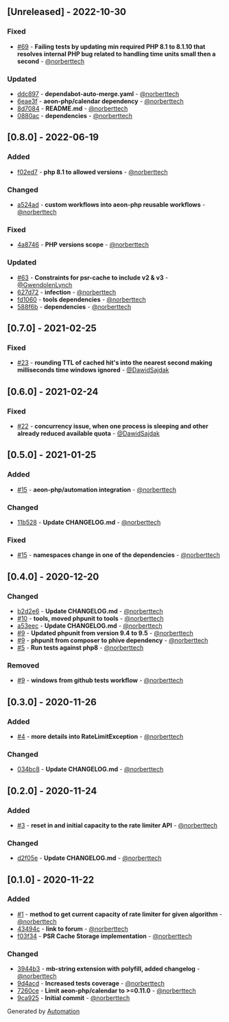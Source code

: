 ## [Unreleased] - 2022-10-30

### Fixed
- [#69](https://github.com/aeon-php/rate-limiter/pull/69) - **Failing tests by updating min required PHP 8.1 to 8.1.10 that resolves internal PHP bug related to handling time units small then a second** - [@norberttech](https://github.com/norberttech)

### Updated
- [ddc897](https://github.com/aeon-php/rate-limiter/commit/ddc8976febcee46756b228147cdcbe3191af555a) - **dependabot-auto-merge.yaml** - [@norberttech](https://github.com/norberttech)
- [6eae3f](https://github.com/aeon-php/rate-limiter/commit/6eae3f40b743a99f84041e3463d93e477208d47f) - **aeon-php/calendar dependency** - [@norberttech](https://github.com/norberttech)
- [8d7084](https://github.com/aeon-php/rate-limiter/commit/8d70848a07ac52cb8de977baac3a1dc414bea758) - **README.md** - [@norberttech](https://github.com/norberttech)
- [0880ac](https://github.com/aeon-php/rate-limiter/commit/0880ac0b254ff124ff918e5223decf93446c8528) - **dependencies** - [@norberttech](https://github.com/norberttech)

## [0.8.0] - 2022-06-19

### Added
- [f02ed7](https://github.com/aeon-php/rate-limiter/commit/f02ed71620ec410ee7459ea3352e8a09c6b1d312) - **php 8.1 to allowed versions** - [@norberttech](https://github.com/norberttech)

### Changed
- [a524ad](https://github.com/aeon-php/rate-limiter/commit/a524adb233b8ecfd2dc30de3c2cc9d07e3d3dd1c) - **custom workflows into aeon-php reusable workflows** - [@norberttech](https://github.com/norberttech)

### Fixed
- [4a8746](https://github.com/aeon-php/rate-limiter/commit/4a874675f2425e9d427b26884fd97eb8b031eacc) - **PHP versions scope** - [@norberttech](https://github.com/norberttech)

### Updated
- [#63](https://github.com/aeon-php/rate-limiter/pull/63) - **Constraints for psr-cache to include v2 & v3** - [@GwendolenLynch](https://github.com/GwendolenLynch)
- [627d72](https://github.com/aeon-php/rate-limiter/commit/627d72b38f7b802e3e905b5211fbcd53756483b6) - **infection** - [@norberttech](https://github.com/norberttech)
- [fd1060](https://github.com/aeon-php/rate-limiter/commit/fd1060d7ae09ec09aa18f8d696d263fc4669a454) - **tools dependencies** - [@norberttech](https://github.com/norberttech)
- [588f6b](https://github.com/aeon-php/rate-limiter/commit/588f6b9d21bd5365c80ca7ef194feb965e3e9490) - **dependencies** - [@norberttech](https://github.com/norberttech)

## [0.7.0] - 2021-02-25

### Fixed
- [#23](https://github.com/aeon-php/rate-limiter/pull/23) - **rounding TTL of cached hit's into the nearest second making milliseconds time windows ignored** - [@DawidSajdak](https://github.com/DawidSajdak)

## [0.6.0] - 2021-02-24

### Fixed
- [#22](https://github.com/aeon-php/rate-limiter/pull/22) - **concurrency issue, when one process is sleeping and other already reduced available quota** - [@DawidSajdak](https://github.com/DawidSajdak)

## [0.5.0] - 2021-01-25

### Added
- [#15](https://github.com/aeon-php/rate-limiter/pull/15) - **aeon-php/automation integration** - [@norberttech](https://github.com/norberttech)

### Changed
- [11b528](https://github.com/aeon-php/rate-limiter/commit/11b5283b8c2347e566595e58b9c367ea744ef449) - **Update CHANGELOG.md** - [@norberttech](https://github.com/norberttech)

### Fixed
- [#15](https://github.com/aeon-php/rate-limiter/pull/15) - **namespaces change in one of the dependencies** - [@norberttech](https://github.com/norberttech)

## [0.4.0] - 2020-12-20

### Changed
- [b2d2e6](https://github.com/aeon-php/rate-limiter/commit/b2d2e61047f2c0f2256e0035a765c88dd1c4fe72) - **Update CHANGELOG.md** - [@norberttech](https://github.com/norberttech)
- [#10](https://github.com/aeon-php/rate-limiter/pull/10) - **tools, moved phpunit to tools** - [@norberttech](https://github.com/norberttech)
- [a53eec](https://github.com/aeon-php/rate-limiter/commit/a53eec4940caba047447181cc9ee98497428581b) - **Update CHANGELOG.md** - [@norberttech](https://github.com/norberttech)
- [#9](https://github.com/aeon-php/rate-limiter/pull/9) - **Updated phpunit from version 9.4 to 9.5** - [@norberttech](https://github.com/norberttech)
- [#9](https://github.com/aeon-php/rate-limiter/pull/9) - **phpunit from composer to phive dependency** - [@norberttech](https://github.com/norberttech)
- [#5](https://github.com/aeon-php/rate-limiter/pull/5) - **Run tests against php8** - [@norberttech](https://github.com/norberttech)

### Removed
- [#9](https://github.com/aeon-php/rate-limiter/pull/9) - **windows from github tests workflow** - [@norberttech](https://github.com/norberttech)

## [0.3.0] - 2020-11-26

### Added
- [#4](https://github.com/aeon-php/rate-limiter/pull/4) - **more details into RateLimitException** - [@norberttech](https://github.com/norberttech)

### Changed
- [034bc8](https://github.com/aeon-php/rate-limiter/commit/034bc8fc4d4bbe2ba2be9847f2ebe106569f9940) - **Update CHANGELOG.md** - [@norberttech](https://github.com/norberttech)

## [0.2.0] - 2020-11-24

### Added
- [#3](https://github.com/aeon-php/rate-limiter/pull/3) - **reset in and initial capacity to the rate limiter API** - [@norberttech](https://github.com/norberttech)

### Changed
- [d2f05e](https://github.com/aeon-php/rate-limiter/commit/d2f05e44226cfde028b708fdd9ab8c172ff95eb4) - **Update CHANGELOG.md** - [@norberttech](https://github.com/norberttech)

## [0.1.0] - 2020-11-22

### Added
- [#1](https://github.com/aeon-php/rate-limiter/pull/1) - **method to get current capacity of rate limiter for given algorithm** - [@norberttech](https://github.com/norberttech)
- [43494c](https://github.com/aeon-php/rate-limiter/commit/43494cf82f7c4dea2c8289385ec70b917ef5efc8) - **link to forum** - [@norberttech](https://github.com/norberttech)
- [f03f34](https://github.com/aeon-php/rate-limiter/commit/f03f343bcefd765ad2c50596c1757de5d6a30e51) - **PSR Cache Storage implementation** - [@norberttech](https://github.com/norberttech)

### Changed
- [3944b3](https://github.com/aeon-php/rate-limiter/commit/3944b3cf1edc3696649a6bf971d9c524fbaa8385) - **mb-string extension with polyfill, added changelog** - [@norberttech](https://github.com/norberttech)
- [9d4acd](https://github.com/aeon-php/rate-limiter/commit/9d4acdc5e5a3be7346e3869e2e144042dea1b377) - **Increased tests coverage** - [@norberttech](https://github.com/norberttech)
- [7260ce](https://github.com/aeon-php/rate-limiter/commit/7260ceaeeda9c099d730119c772b388aa89af475) - **Limit aeon-php/calendar to >=0.11.0** - [@norberttech](https://github.com/norberttech)
- [9ca925](https://github.com/aeon-php/rate-limiter/commit/9ca925c7bafd32de5e1dc750591425f9ae36f392) - **Initial commit** - [@norberttech](https://github.com/norberttech)

Generated by [Automation](https://github.com/aeon-php/automation)